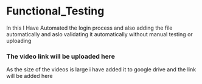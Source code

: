 # Functional_Testing

In this I Have Automated the login process and also adding the file automatically and aslo validating it automatically without manual testing or uploading 


### The video link will be uploaded here

As the size of the videos is large i have added it to google drive and the link will be added here
